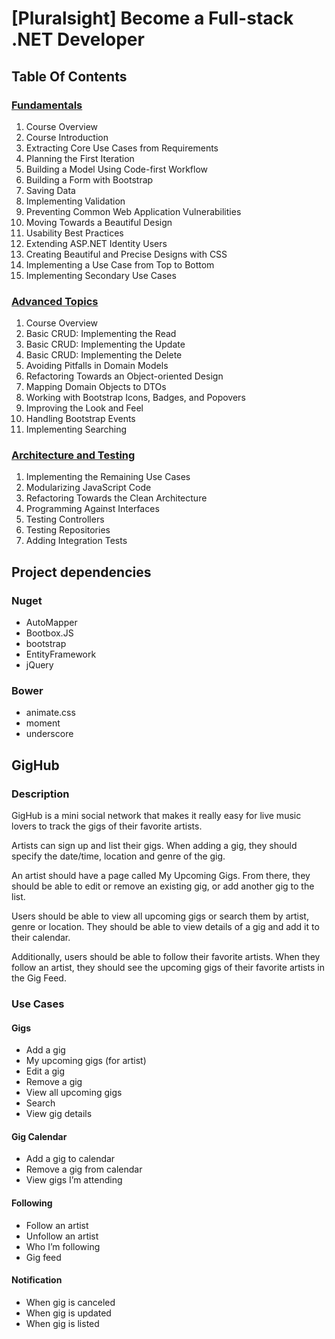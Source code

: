 # [Pluralsight] Become a Full-stack .NET Developer

## Table Of Contents

### [Fundamentals](https://app.pluralsight.com/library/courses/full-stack-dot-net-developer-fundamentals) 

1. Course Overview
1. Course Introduction
1. Extracting Core Use Cases from Requirements
1. Planning the First Iteration
1. Building a Model Using Code-first Workflow
1. Building a Form with Bootstrap
1. Saving Data
1. Implementing Validation
1. Preventing Common Web Application Vulnerabilities
1. Moving Towards a Beautiful Design
1. Usability Best Practices
1. Extending ASP.NET Identity Users
1. Creating Beautiful and Precise Designs with CSS
1. Implementing a Use Case from Top to Bottom
1. Implementing Secondary Use Cases

### [Advanced Topics](https://app.pluralsight.com/library/courses/full-stack-dot-net-developer)

1. Course Overview
1. Basic CRUD: Implementing the Read
1. Basic CRUD: Implementing the Update
1. Basic CRUD: Implementing the Delete
1. Avoiding Pitfalls in Domain Models
1. Refactoring Towards an Object-oriented Design
1. Mapping Domain Objects to DTOs
1. Working with Bootstrap Icons, Badges, and Popovers
1. Improving the Look and Feel
1. Handling Bootstrap Events
1. Implementing Searching

### [Architecture and Testing](https://app.pluralsight.com/library/courses/full-stack-dot-net-developer-architecture-testing)

1. Implementing the Remaining Use Cases
1. Modularizing JavaScript Code
1. Refactoring Towards the Clean Architecture
1. Programming Against Interfaces
1. Testing Controllers
1. Testing Repositories
1. Adding Integration Tests

## Project dependencies

### Nuget

- AutoMapper
- Bootbox.JS
- bootstrap
- EntityFramework
- jQuery

### Bower

- animate.css 
- moment
- underscore

## GigHub

### Description

GigHub is a mini social network that makes it really easy for live music lovers to track the gigs of their favorite artists.

Artists can sign up and list their gigs. When adding a gig, they should specify the date/time, location and genre of the gig.

An artist should have a page called My Upcoming Gigs. From there, they should be able to edit or remove an existing gig, or add another gig to the list.

Users should be able to view all upcoming gigs or search them by artist, genre or location. They should be able to view details of a gig and add it to their calendar.

Additionally, users should be able to follow their favorite artists. When they follow an artist, they should see the upcoming gigs of their favorite artists in the Gig Feed.

### Use Cases

#### Gigs

- Add a gig
- My upcoming gigs (for artist)
- Edit a gig
- Remove a gig
- View all upcoming gigs
- Search
- View gig details

#### Gig Calendar

- Add a gig to calendar
- Remove a gig from calendar
- View gigs I’m attending

#### Following

- Follow an artist
- Unfollow an artist
- Who I’m following
- Gig feed

#### Notification
- When gig is canceled
- When gig is updated
- When gig is listed 
